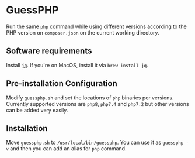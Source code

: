 # GuessPHP

Run the same `php` command while using different versions according to the PHP version on `composer.json` on the current working directory.

## Software requirements

Install [`jq`](https://stedolan.github.io/jq/). If you're on MacOS, install it via `brew install jq`.

## Pre-installation Configuration

Modify `guessphp.sh` and set the locations of `php` binaries per versions. Currently supported versions are `php8`, `php7.4` and `php7.2` but other versions can be added very easily.

## Installation

Move `guessphp.sh` to `/usr/local/bin/guessphp`. You can use it as `guessphp -v` and then you can add an alias for `php` command.
